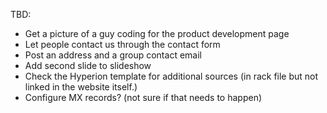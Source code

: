 TBD:
 - Get a picture of a guy coding for the product development page
 - Let people contact us through the contact form
 - Post an address and a group contact email
 - Add second slide to slideshow
 - Check the Hyperion template for additional sources (in rack file but not linked in the website itself.)
 - Configure MX records?  (not sure if that needs to happen)